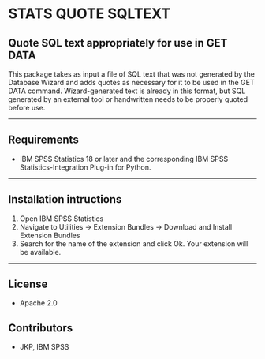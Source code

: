 # STATS QUOTE SQLTEXT
## Quote SQL text appropriately for use in GET DATA
 This package takes as input a file of SQL text that was not generated by the Database Wizard and adds quotes as necessary for it to be used in the GET DATA command.  Wizard-generated text is already in this format, but SQL generated by an external tool or handwritten needs to be properly quoted before use.

---
Requirements
----
- IBM SPSS Statistics 18 or later and the corresponding IBM SPSS Statistics-Integration Plug-in for Python.

---
Installation intructions
----
1. Open IBM SPSS Statistics
2. Navigate to Utilities -> Extension Bundles -> Download and Install Extension Bundles
3. Search for the name of the extension and click Ok. Your extension will be available.

---
License
----

- Apache 2.0
                              
Contributors
----

  - JKP, IBM SPSS
